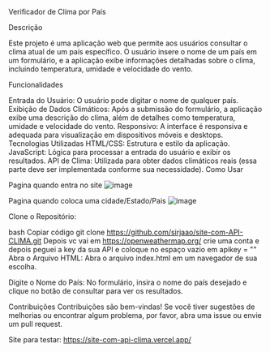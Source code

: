 Verificador de Clima por País

Descrição

Este projeto é uma aplicação web que permite aos usuários consultar o clima atual de um país específico. O usuário insere o nome de um país em um formulário, e a aplicação exibe informações detalhadas sobre o clima, incluindo temperatura, umidade e velocidade do vento.

Funcionalidades

Entrada do Usuário: O usuário pode digitar o nome de qualquer país.
Exibição de Dados Climáticos: Após a submissão do formulário, a aplicação exibe uma descrição do clima, além de detalhes como temperatura, umidade e velocidade do vento.
Responsivo: A interface é responsiva e adequada para visualização em dispositivos móveis e desktops.
Tecnologias Utilizadas
HTML/CSS: Estrutura e estilo da aplicação.
JavaScript: Lógica para processar a entrada do usuário e exibir os resultados.
API de Clima: Utilizada para obter dados climáticos reais (essa parte deve ser implementada conforme sua necessidade).
Como Usar

Pagina quando entra no site
![image](https://github.com/user-attachments/assets/390fcdd2-1bd4-4c62-bce4-6ca458f10083)

Pagina quando coloca uma cidade/Estado/Pais
![image](https://github.com/user-attachments/assets/3f924116-2501-41b8-be70-192534f2d09f)


Clone o Repositório:

bash
Copiar código
git clone https://github.com/sirjaao/site-com-API-CLIMA.git
Depois vc vai em https://openweathermap.org/ crie uma conta e depois peguei a key da sua API e coloque no espaço vazio em apikey = ""
Abra o Arquivo HTML: Abra o arquivo index.html em um navegador de sua escolha.

Digite o Nome do País: No formulário, insira o nome do país desejado e clique no botão de consultar para ver os resultados.

Contribuições
Contribuições são bem-vindas! Se você tiver sugestões de melhorias ou encontrar algum problema, por favor, abra uma issue ou envie um pull request.

Site para testar:
https://site-com-api-clima.vercel.app/
